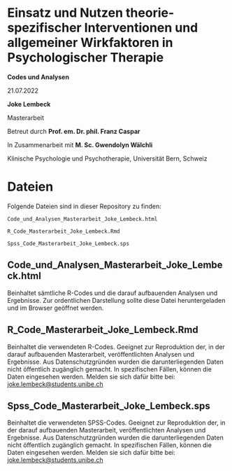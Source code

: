 # Einsatz und Nutzen theorie-spezifischer Interventionen und allgemeiner Wirkfaktoren in Psychologischer Therapie

**Codes und Analysen**

21.07.2022

**Joke Lembeck**
 
Masterarbeit 

Betreut durch **Prof. em. Dr. phil. Franz Caspar**

In Zusammenarbeit mit **M. Sc. Gwendolyn Wälchli**

Klinische Psychologie und Psychotherapie, Universität Bern, Schweiz


# Dateien

Folgende Dateien sind in dieser Repository zu finden:

```
Code_und_Analysen_Masterarbeit_Joke_Lembeck.html

R_Code_Masterarbeit_Joke_Lembeck.Rmd

Spss_Code_Masterarbeit_Joke_Lembeck.sps
```

## Code_und_Analysen_Masterarbeit_Joke_Lembeck.html
Beinhaltet sämtliche R-Codes und die darauf aufbauenden Analysen und Ergebnisse.
Zur ordentlichen Darstellung sollte diese Datei heruntergeladen und im Browser geöffnet werden.

## R_Code_Masterarbeit_Joke_Lembeck.Rmd
Beinhaltet die verwendeten R-Codes. 
Geeignet zur Reproduktion der, in der darauf aufbauenden Masterarbeit, veröffentlichten Analysen und Ergebnisse.
Aus Datenschutzgründen wurden die darunterliegenden Daten nicht öffentlich zugänglich gemacht. In spezifischen Fällen, können die Daten eingesehen werden. Melden sie sich dafür bitte bei: joke.lembeck@students.unibe.ch

## Spss_Code_Masterarbeit_Joke_Lembeck.sps
Beinhaltet die verwendeten SPSS-Codes. 
Geeignet zur Reproduktion der, in der darauf aufbauenden Masterarbeit, veröffentlichten Analysen und Ergebnisse.
Aus Datenschutzgründen wurden die darunterliegenden Daten nicht öffentlich zugänglich gemacht. In spezifischen Fällen, können die Daten eingesehen werden. Melden sie sich dafür bitte bei: joke.lembeck@students.unibe.ch



